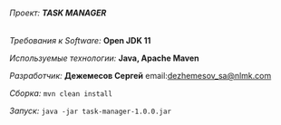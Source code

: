 ###### *Проект:* **TASK MANAGER**


*Требования к Software:* **Open JDK 11**

*Используемые технологии:*  **Java, Apache Maven**

*Разработчик:* **Дежемесов Сергей** email:dezhemesov_sa@nlmk.com
                              
*Сборка:* `mvn clean install`

*Запуск:* `java -jar task-manager-1.0.0.jar`